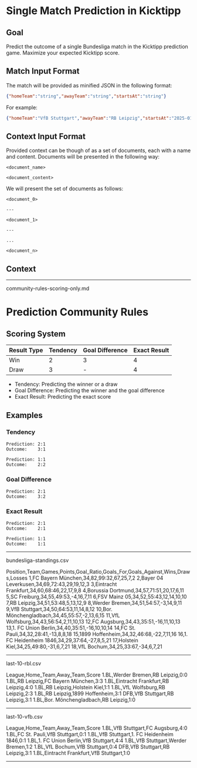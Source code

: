 # Single Match Prediction in Kicktipp

## Goal

Predict the outcome of a single Bundesliga match in the Kicktipp prediction game. Maximize your expected Kicktipp score.

## Match Input Format

The match will be provided as minified JSON in the following format:

```json
{"homeTeam":"string","awayTeam":"string","startsAt":"string"}
```

For example:

```json
{"homeTeam":"VfB Stuttgart","awayTeam":"RB Leipzig","startsAt":"2025-01-18T14:30:00Z"}
```

## Context Input Format

Provided context can be though of as a set of documents, each with a name and content. Documents will be presented in the following way:

```text
<document_name>

<document_content>
```

We will present the set of documents as follows:

```text
<document_0>

---

<document_1>

---

...

<document_n>
```

## Context

---

community-rules-scoring-only.md

# Prediction Community Rules

## Scoring System

| Result Type | Tendency | Goal Difference | Exact Result |
|-------------|----------|-----------------|--------------|
| Win         | 2        | 3               | 4            |
| Draw        | 3        | -               | 4            |

* Tendency: Predicting the winner or a draw
* Goal Difference: Predicting the winner and the goal difference
* Exact Result: Predicting the exact score

## Examples

### Tendency

```text
Prediction: 2:1
Outcome:    3:1

Prediction: 1:1
Outcome:    2:2
```

### Goal Difference

```text
Prediction: 2:1
Outcome:    3:2
```

### Exact Result

```text
Prediction: 2:1
Outcome:    2:1

Prediction: 1:1
Outcome:    1:1
```

---

bundesliga-standings.csv

Position,Team,Games,Points,Goal_Ratio,Goals_For,Goals_Against,Wins,Draws,Losses
1,FC Bayern München,34,82,99:32,67,25,7,2
2,Bayer 04 Leverkusen,34,69,72:43,29,19,12,3
3,Eintracht Frankfurt,34,60,68:46,22,17,9,8
4,Borussia Dortmund,34,57,71:51,20,17,6,11
5,SC Freiburg,34,55,49:53,-4,16,7,11
6,FSV Mainz 05,34,52,55:43,12,14,10,10
7,RB Leipzig,34,51,53:48,5,13,12,9
8,Werder Bremen,34,51,54:57,-3,14,9,11
9,VfB Stuttgart,34,50,64:53,11,14,8,12
10,Bor. Mönchengladbach,34,45,55:57,-2,13,6,15
11,VfL Wolfsburg,34,43,56:54,2,11,10,13
12,FC Augsburg,34,43,35:51,-16,11,10,13
13,1. FC Union Berlin,34,40,35:51,-16,10,10,14
14,FC St. Pauli,34,32,28:41,-13,8,8,18
15,1899 Hoffenheim,34,32,46:68,-22,7,11,16
16,1. FC Heidenheim 1846,34,29,37:64,-27,8,5,21
17,Holstein Kiel,34,25,49:80,-31,6,7,21
18,VfL Bochum,34,25,33:67,-34,6,7,21

---

last-10-rbl.csv

League,Home_Team,Away_Team,Score
1.BL,Werder Bremen,RB Leipzig,0:0
1.BL,RB Leipzig,FC Bayern München,3:3
1.BL,Eintracht Frankfurt,RB Leipzig,4:0
1.BL,RB Leipzig,Holstein Kiel,1:1
1.BL,VfL Wolfsburg,RB Leipzig,2:3
1.BL,RB Leipzig,1899 Hoffenheim,3:1
DFB,VfB Stuttgart,RB Leipzig,3:1
1.BL,Bor. Mönchengladbach,RB Leipzig,1:0

---

last-10-vfb.csv

League,Home_Team,Away_Team,Score
1.BL,VfB Stuttgart,FC Augsburg,4:0
1.BL,FC St. Pauli,VfB Stuttgart,0:1
1.BL,VfB Stuttgart,1. FC Heidenheim 1846,0:1
1.BL,1. FC Union Berlin,VfB Stuttgart,4:4
1.BL,VfB Stuttgart,Werder Bremen,1:2
1.BL,VfL Bochum,VfB Stuttgart,0:4
DFB,VfB Stuttgart,RB Leipzig,3:1
1.BL,Eintracht Frankfurt,VfB Stuttgart,1:0

---
